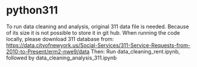 # python311
To run data cleaning and analysis, original 311 data file is needed. Because of its size it is not possible to store it in git hub. When running the code locally, please download 311 database from: https://data.cityofnewyork.us/Social-Services/311-Service-Requests-from-2010-to-Present/erm2-nwe9/data
Then: Run data_cleaning_rent.ipynb, followed by data_cleaning_analysis_311.ipynb
